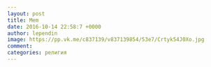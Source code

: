 ```yaml
--- 
layout: post 
title: Mem 
date: 2016-10-14 22:58:7 +0000 
author: lependin 
image: https://pp.vk.me/c837139/v837139854/53e7/Crtyk54J0Xo.jpg
comment: 
categories: религия
---
```

